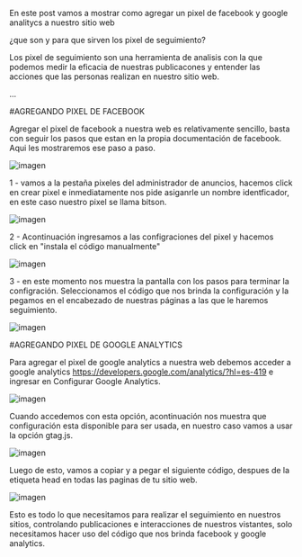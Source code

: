 <!--
.. title: Pixel de seguimiento
.. slug: pixel-de-seguimiento
.. date: 2018-05-21 15:34:00 UTC-03:00
.. tags: 
.. category: 
.. link: 
.. description: 
.. type: text
.. author: @maleCuervo
-->

En este post vamos a mostrar como agregar un pixel de facebook y google analitycs a nuestro sitio web

¿que son y para que sirven los pixel de seguimiento?

Los pixel de seguimiento son una herramienta de analisis con la que podemos medir la eficacia de nuestras publicacones y entender las acciones que las personas realizan en nuestro sitio web.

...


#AGREGANDO PIXEL DE FACEBOOK

Agregar el pixel de facebook a nuestra web es relativamente sencillo, basta con seguir los pasos que estan en la propia documentación de facebook. Aqui les mostraremos ese paso a paso.

![imagen](/img/intro-pixel.png)

1 - vamos a la pestaña pixeles del administrador de anuncios, hacemos click en crear pixel e inmediatamente nos pide asiganrle un nombre identficador, en este caso nuestro pixel se llama bitson.

![imagen](/img/confi-pixel.png)

2 - Acontinuación ingresamos a las configraciones del pixel y hacemos click en "instala el código manualmente"

![imagen](/img/instalacion-manual.png)

3 - en este momento nos muestra la pantalla con los pasos para terminar la configración.
Seleccionamos el código que nos brinda la configuración y la pegamos en el encabezado de nuestras páginas a las que le haremos seguimiento.

![imagen](/img/script-facebook.png)





















#AGREGANDO PIXEL DE GOOGLE ANALYTICS

Para agregar el pixel de google analytics a nuestra web debemos acceder a google analytics https://developers.google.com/analytics/?hl=es-419 e ingresar en Configurar Google Analytics.

![imagen](/img/google-analytics.png)	

Cuando accedemos con esta opción, acontinuación nos muestra que configuración esta disponible para ser usada, en nuestro caso vamos a usar la opción gtag.js.

![imagen](/img/gtag.png)

Luego de esto, vamos a copiar y a pegar el siguiente código, despues de la etiqueta head en todas las paginas de tu sitio web.

![imagen](/img/script-google.png)




Esto es todo lo que necesitamos para realizar el seguimiento en nuestros sitios, controlando publicaciones e interacciones de nuestros vistantes, solo necesitamos hacer uso del código que nos brinda facebook y google analytics.

